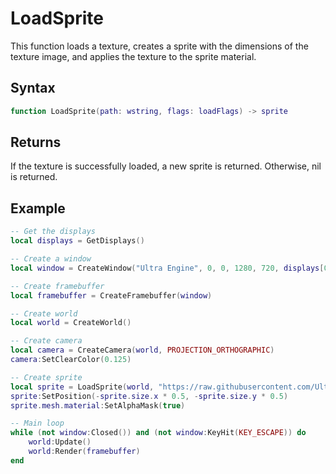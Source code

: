 # LoadSprite

This function loads a texture, creates a sprite with the dimensions of the texture image, and applies the texture to the sprite material.

## Syntax

```lua
function LoadSprite(path: wstring, flags: loadFlags) -> sprite
```

## Returns

If the texture is successfully loaded, a new sprite is returned. Otherwise, nil is returned.

## Example

```lua
-- Get the displays
local displays = GetDisplays()

-- Create a window
local window = CreateWindow("Ultra Engine", 0, 0, 1280, 720, displays[0], WINDOW_CENTER | WINDOW_TITLEBAR)

-- Create framebuffer
local framebuffer = CreateFramebuffer(window)

-- Create world
local world = CreateWorld()

-- Create camera
local camera = CreateCamera(world, PROJECTION_ORTHOGRAPHIC)
camera:SetClearColor(0.125)

-- Create sprite
local sprite = LoadSprite(world, "https://raw.githubusercontent.com/UltraEngine/Documentation/master/Assets/Materials/Sprites/nightraider.dds")
sprite:SetPosition(-sprite.size.x * 0.5, -sprite.size.y * 0.5)
sprite.mesh.material:SetAlphaMask(true)

-- Main loop
while (not window:Closed()) and (not window:KeyHit(KEY_ESCAPE)) do
    world:Update()
    world:Render(framebuffer)
end
```